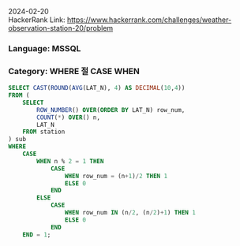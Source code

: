 2024-02-20  
HackerRank Link: https://www.hackerrank.com/challenges/weather-observation-station-20/problem

### Language: MSSQL
### Category: WHERE 절 CASE WHEN
```sql
SELECT CAST(ROUND(AVG(LAT_N), 4) AS DECIMAL(10,4)) 
FROM (
    SELECT 
        ROW_NUMBER() OVER(ORDER BY LAT_N) row_num,
        COUNT(*) OVER() n,
        LAT_N
    FROM station
) sub
WHERE 
    CASE
        WHEN n % 2 = 1 THEN 
            CASE 
                WHEN row_num = (n+1)/2 THEN 1
                ELSE 0
            END
        ELSE 
            CASE
                WHEN row_num IN (n/2, (n/2)+1) THEN 1
                ELSE 0
            END
    END = 1;
